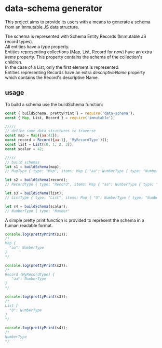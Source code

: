 # data-schema generator

This project aims to provide its users with a means to generate a schema from an Immutable.JS data structure.

The schema is represented with Schema Entity Records (Immutable JS record types).  
All entities have a *type* property.   
Entities representing collections (Map, List, Record for now) have an extra *items* property. This property contains the schema of the collection's children.  
In the case of a List, only the first element is represented.  
Entities representing Records have an extra *descriptiveName* property which contains the Record's descriptive Name.

## usage

To build a schema use the buildSchema function:

```javascript
const { buildSchema, prettyPrint } = require('data-schema');
const { Map, List, Record } = require('immutable');

/////
// define some data structures to traverse
const map = Map({aa:42});
const record = Record({aa:1}, 'MyRecordType')();
const list = List([0, 1, 2, 3]);
const scalar = 42;

/////
// build schemas
let s1 = buildSchema(map);
// MapType { type: "Map", items: Map { "aa": NumberType { type: "Number" } } }

let s2 = buildSchema(record);
// RecordType { type: "Record", items: Map { "aa": NumberType { type: "Number" } }, descriptiveName: "MyRecordType" }

let s3 = buildSchema(list);
// ListType { type: "List", items: Map { "0": NumberType { type: "Number" } } }

let s4 = buildSchema(scalar);
// NumberType { type: "Number"
```

A simple pretty print function is provided to represent the schema in a human readable format.

```javascript
console.log(prettyPrint(s1));
/*
Map {
  "aa": NumberType
}
*/

console.log(prettyPrint(s2));
/*
Record (MyRecordType) {
   "aa": NumberType
}
*/

console.log(prettyPrint(s3));
/*
List [
  "0": NumberType
]
*/

console.log(prettyPrint(s4));
/*
NumberType
*/
```